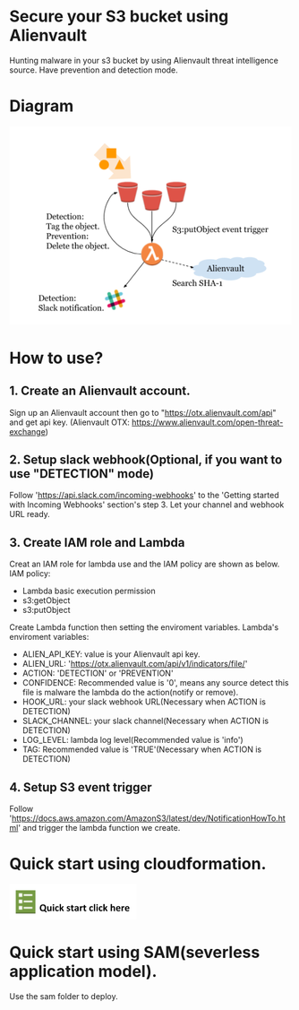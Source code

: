 # Secure your S3 bucket using Alienvault
Hunting malware in your s3 bucket by using Alienvault threat intelligence source.
Have prevention and detection mode.

# Diagram
![Diagram](images/Diagram.png)

# How to use?
## 1. Create an Alienvault account.
Sign up an Alienvault account then go to "https://otx.alienvault.com/api" and get api key.
(Alienvault OTX: https://www.alienvault.com/open-threat-exchange)

## 2. Setup slack webhook(Optional, if you want to use "DETECTION" mode)
Follow 'https://api.slack.com/incoming-webhooks' to the 'Getting started with Incoming Webhooks' section's step 3.
Let your channel and webhook URL ready.

## 3. Create IAM role and Lambda
Creat an IAM role for lambda use and the IAM policy are shown as below.
IAM policy:
* Lambda basic execution permission
* s3:getObject
* s3:putObject

Create Lambda function then setting the enviroment variables.
Lambda's enviroment variables:
* ALIEN_API_KEY: value is your Alienvault api key.
* ALIEN_URL: 'https://otx.alienvault.com/api/v1/indicators/file/'
* ACTION: 'DETECTION' or 'PREVENTION'
* CONFIDENCE: Recommended value is '0', means any source detect this file is malware the lambda do the action(notify or remove).
* HOOK_URL: your slack webhook URL(Necessary when ACTION is DETECTION)
* SLACK_CHANNEL: your slack channel(Necessary when ACTION is DETECTION)
* LOG_LEVEL: lambda log level(Recommended value is 'info')
* TAG: Recommended value is 'TRUE'(Necessary when ACTION is DETECTION)

## 4. Setup S3 event trigger
Follow 'https://docs.aws.amazon.com/AmazonS3/latest/dev/NotificationHowTo.html' and trigger the lambda function we create.

# Quick start using cloudformation.
[![Diagram](images/cfn.png)](https://ap-northeast-1.console.aws.amazon.com/cloudformation/home?region=ap-northeast-1#/stacks/create/review?templateURL=https://s3-ap-northeast-1.amazonaws.com/s3sec-4nderson/packaged.yml)

# Quick start using SAM(severless application model).
Use the sam folder to deploy.
